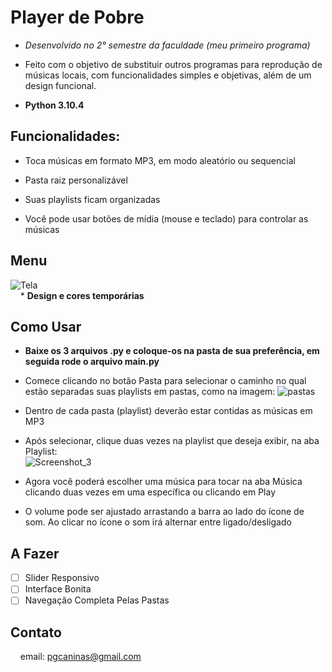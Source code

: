 # Player de Pobre
- _Desenvolvido no 2° semestre da faculdade (meu primeiro programa)_

- Feito com o objetivo de substituir outros programas para reprodução de músicas locais, com funcionalidades simples e objetivas, além de um design funcional.  
  
- **Python 3.10.4**

## Funcionalidades:

 - Toca músicas em formato MP3, em modo aleatório ou sequencial
 
 - Pasta raiz personalizável

 - Suas playlists ficam organizadas

 - Você pode usar botões de mídia (mouse e teclado) para controlar as músicas

## Menu
![Tela](https://user-images.githubusercontent.com/11367867/162610585-12e0a599-8db9-467c-9d08-04534fb825cf.jpg "Tela")  
&nbsp;&nbsp;&nbsp;&nbsp;*
**Design e cores temporárias**

## Como Usar
- **Baixe os 3 arquivos .py e coloque-os na pasta de sua preferência, em seguida rode o arquivo main.py**

- Comece clicando no botão Pasta para selecionar o caminho no qual estão separadas suas playlists em pastas, como na imagem:
![pastas](https://user-images.githubusercontent.com/11367867/162610691-7ff52891-d89c-4c22-8285-2f715399affc.png "Pastas")  
- Dentro de cada pasta (playlist) deverão estar contidas as músicas em MP3  
- Após selecionar, clique duas vezes na playlist que deseja exibir, na aba Playlist:  
![Screenshot_3](https://user-images.githubusercontent.com/11367867/162610782-bc9365d1-5e97-425d-983d-1b4125837141.jpg "Playlist")  
- Agora você poderá escolher uma música para tocar na aba Música clicando duas vezes em uma específica ou clicando em Play
- O volume pode ser ajustado arrastando a barra ao lado do ícone de som. Ao clicar no ícone o som irá alternar entre ligado/desligado



## A Fazer
- [ ] Slider Responsivo
- [ ] Interface Bonita
- [ ] Navegação Completa Pelas Pastas

## Contato

&nbsp;&nbsp;&nbsp;&nbsp;email: <pgcaninas@gmail.com>
